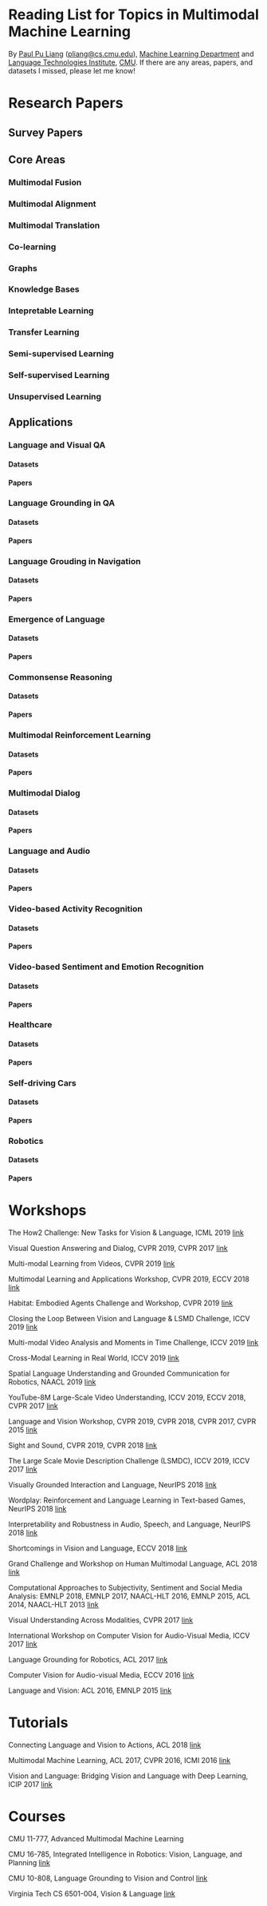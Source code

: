 # Reading List for Topics in Multimodal Machine Learning
By [Paul Pu Liang](http://www.cs.cmu.edu/~pliang/) (pliang@cs.cmu.edu), [Machine Learning Department](http://www.ml.cmu.edu/) and [Language Technologies Institute](https://www.lti.cs.cmu.edu/), [CMU](https://www.cmu.edu/). If there are any areas, papers, and datasets I missed, please let me know!

# Research Papers

## Survey Papers

## Core Areas

### Multimodal Fusion

### Multimodal Alignment

### Multimodal Translation

### Co-learning

### Graphs

### Knowledge Bases

### Intepretable Learning

### Transfer Learning

### Semi-supervised Learning

### Self-supervised Learning

### Unsupervised Learning

## Applications

### Language and Visual QA

#### Datasets

#### Papers

### Language Grounding in QA

#### Datasets

#### Papers

### Language Grouding in Navigation

#### Datasets

#### Papers

### Emergence of Language

#### Datasets

#### Papers

### Commonsense Reasoning

#### Datasets

#### Papers

### Multimodal Reinforcement Learning

#### Datasets

#### Papers

### Multimodal Dialog

#### Datasets

#### Papers

### Language and Audio

#### Datasets

#### Papers

### Video-based Activity Recognition

#### Datasets

#### Papers

### Video-based Sentiment and Emotion Recognition

#### Datasets

#### Papers

### Healthcare

#### Datasets

#### Papers

### Self-driving Cars

#### Datasets

#### Papers

### Robotics

#### Datasets

#### Papers

# Workshops

The How2 Challenge: New Tasks for Vision & Language, ICML 2019 [link](https://srvk.github.io/how2-challenge/)

Visual Question Answering and Dialog, CVPR 2019, CVPR 2017 [link](https://visualqa.org/workshop.html)

Multi-modal Learning from Videos, CVPR 2019 [link](https://sites.google.com/view/mmlv/home)

Multimodal Learning and Applications Workshop, CVPR 2019, ECCV 2018 [link](https://mula-workshop.github.io/)

Habitat: Embodied Agents Challenge and Workshop, CVPR 2019 [link](https://aihabitat.org/workshop/)

Closing the Loop Between Vision and Language & LSMD Challenge, ICCV 2019 [link](https://sites.google.com/site/iccv19clvllsmdc/)

Multi-modal Video Analysis and Moments in Time Challenge, ICCV 2019 [link](https://sites.google.com/view/multimodalvideo/)

Cross-Modal Learning in Real World, ICCV 2019 [link](https://cromol.github.io/)

Spatial Language Understanding and Grounded Communication for Robotics, NAACL 2019 [link](https://splu-robonlp.github.io/)

YouTube-8M Large-Scale Video Understanding, ICCV 2019, ECCV 2018, CVPR 2017 [link](https://research.google.com/youtube8m/workshop2018/)

Language and Vision Workshop, CVPR 2019, CVPR 2018, CVPR 2017, CVPR 2015 [link](http://languageandvision.com/)

Sight and Sound, CVPR 2019, CVPR 2018 [link](http://sightsound.org/)

The Large Scale Movie Description Challenge (LSMDC), ICCV 2019, ICCV 2017 [link](https://sites.google.com/site/describingmovies/)

Visually Grounded Interaction and Language, NeurIPS 2018 [link](https://nips2018vigil.github.io/)

Wordplay: Reinforcement and Language Learning in Text-based Games, NeurIPS 2018 [link](https://www.wordplay2018.com/)

Interpretability and Robustness in Audio, Speech, and Language, NeurIPS 2018 [link](https://irasl.gitlab.io/)

Shortcomings in Vision and Language, ECCV 2018 [link](https://sites.google.com/view/sivl/)

Grand Challenge and Workshop on Human Multimodal Language, ACL 2018 [link](http://multicomp.cs.cmu.edu/acl2018multimodalchallenge/)

Computational Approaches to Subjectivity, Sentiment and Social Media Analysis: EMNLP 2018, EMNLP 2017, NAACL-HLT 2016, EMNLP 2015, ACL 2014, NAACL-HLT 2013 [link](https://wt-public.emm4u.eu/wassa2018/)

Visual Understanding Across Modalities, CVPR 2017 [link](http://vuchallenge.org/)

International Workshop on Computer Vision for Audio-Visual Media, ICCV 2017 [link](https://cvavm2017.wordpress.com/)

Language Grounding for Robotics, ACL 2017 [link](https://robo-nlp.github.io/2017_index.html)

Computer Vision for Audio-visual Media, ECCV 2016 [link](https://cvavm2016.wordpress.com/)

Language and Vision: ACL 2016, EMNLP 2015 [link](https://vision.cs.hacettepe.edu.tr/vl2016/)

# Tutorials
Connecting Language and Vision to Actions, ACL 2018 [link](https://lvatutorial.github.io/)

Multimodal Machine Learning, ACL 2017, CVPR 2016, ICMI 2016 [link](https://sites.google.com/site/multiml2016cvpr/)

Vision and Language: Bridging Vision and Language with Deep Learning, ICIP 2017 [link](https://www.microsoft.com/en-us/research/publication/vision-language-bridging-vision-language-deep-learning/)

# Courses
CMU 11-777, Advanced Multimodal Machine Learning 

CMU 16-785, Integrated Intelligence in Robotics: Vision, Language, and Planning [link](http://www.cs.cmu.edu/~jeanoh/16-785/)

CMU 10-808, Language Grounding to Vision and Control [link](https://katefvision.github.io/LanguageGrounding/)

Virginia Tech CS 6501-004, Vision & Language [link](http://www.cs.virginia.edu/~vicente/vislang/)

